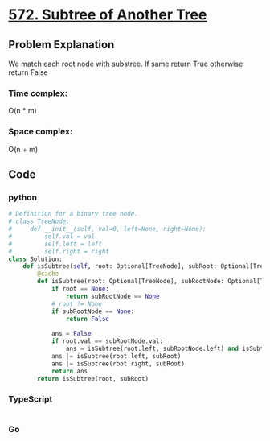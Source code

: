 # [572. Subtree of Another Tree](https://leetcode.cn/problems/subtree-of-another-tree/description/?envType=daily-question&envId=2024-08-04)



## Problem Explanation
We match each root node with substree. If same return True otherwise return False
### Time complex:
O(n * m)
### Space complex:
O(n + m)
## Code

### python
```python
# Definition for a binary tree node.
# class TreeNode:
#     def __init__(self, val=0, left=None, right=None):
#         self.val = val
#         self.left = left
#         self.right = right
class Solution:
    def isSubtree(self, root: Optional[TreeNode], subRoot: Optional[TreeNode]) -> bool:
        @cache
        def isSubtree(root: Optional[TreeNode], subRootNode: Optional[TreeNode]) -> bool:   
            if root == None:
                return subRootNode == None
            # root != None
            if subRootNode == None:
                return False
            
            ans = False
            if root.val == subRootNode.val:
                ans = isSubtree(root.left, subRootNode.left) and isSubtree(root.right, subRootNode.right)
            ans |= isSubtree(root.left, subRoot)
            ans |= isSubtree(root.right, subRoot)
            return ans
        return isSubtree(root, subRoot)


```

### TypeScript
```TypeScript


```

### Go
```go
```